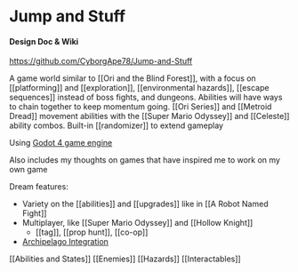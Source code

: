 # Jump and Stuff
#### Design Doc & Wiki

https://github.com/CyborgApe78/Jump-and-Stuff


A game world similar to [[Ori and the Blind Forest]], with a focus on [[platforming]] and [[exploration]], [[environmental hazards]], [[escape sequences]] instead of boss fights, and dungeons. Abilities will have ways to chain together to keep momentum going. [[Ori Series]] and [[Metroid Dread]] movement abilities with the [[Super Mario Odyssey]] and [[Celeste]] ability combos. Built-in [[randomizer]] to extend gameplay

Using [Godot 4 game engine](https://godotengine.org/)

Also includes my thoughts on games that have inspired me to work on my own game

Dream features:
* Variety on the [[abilities]] and [[upgrades]] like in [[A Robot Named Fight]]
* Multiplayer, like [[Super Mario Odyssey]] and [[Hollow Knight]]
	* [[tag]], [[prop hunt]], [[co-op]]
* [Archipelago Integration](https://archipelago.gg/)

[[Abilities and States]] [[Enemies]] [[Hazards]] [[Interactables]]

